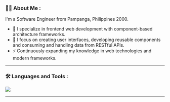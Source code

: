 ### :man_technologist: About Me :

I'm a Software Engineer from Pampanga, Philippines 2000.

- :telescope: I specialize in frontend web development with component-based architecture frameworks.
- 🎯 I focus on creating user interfaces, developing reusable components and consuming and handling data from RESTful APIs.
- :zap: Continuously expanding my knowledge in web technologies and modern frameworks.

---

### :hammer_and_wrench: Languages and Tools :
<img src="https://skillicons.dev/icons?i=html,css,javascript,typescript,react,redux,vue,tailwind,bootstrap,php,laravel,mysql,git,github,vercel" width={100}/><br>

---








<!---
alonzojoe/alonzojoe is a ✨ special ✨ repository because its `README.md` (this file) appears on your GitHub profile.
You can click the Preview link to take a look at your changes.

### :fire: My Stats :
[![GitHub Streak](https://github-readme-streak-stats.herokuapp.com?user=alonzojoe&theme=dark&hide_border=true&border_radius=20&mode=weekly)](https://git.io/streak-stats)

[![Joe's GitHub stats](https://github-readme-stats.vercel.app/api?username=alonzojoe&hide=contribs&show_icons=true&theme=vision-friendly-dark&hide_border=true&border_radius=20&bg_color=151515)](https://github.com/anuraghazra/github-readme-stats)

[![Top Langs](https://github-readme-stats.vercel.app/api/top-langs/?username=alonzojoe&layout=pie&theme=vision-friendly-dark&hide_border=true&border_radius=20&bg_color=151515)](https://github.com/anuraghazra/github-readme-stats)


- 👋 Hi, I’m @alonzojoe
- 👀 A Software Engineer
- 🌱 I want to learn new things.
- 📫 How to reach me ...

--->
